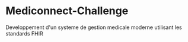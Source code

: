 # Mediconnect-Challenge
Developpement d'un systeme de gestion medicale moderne utilisant les standards FHIR

